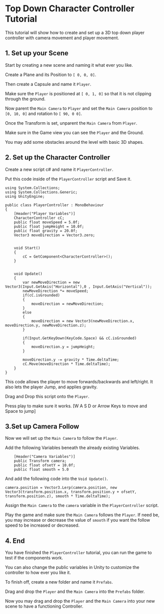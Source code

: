 # Top Down Character Controller Tutorial

This tutorial will show how to create and set up a 3D top down player controller with camera movement and player movement.

## 1. Set up your Scene

Start by creating a new scene and naming it what ever you like.

Create a Plane and its Position to `[ 0, 0, 0]`.

Then create a Capsule and name it `Player`.

Make sure the `Player` is positioned at `[ 0, 1, 0]` so that it is not clipping through the ground.

Now parent the `Main Camera` to `Player` and set the `Main Camera` position to `[0, 10, 0]` and rotation to `[ 90, 0 0]`.

Once the Transform is set, unparent the `Main Camera` from `Player`.

Make sure in the Game view you can see the `Player` and the Ground.

You may add some obstacles around the level with basic 3D shapes.

## 2. Set up the Character Controller

Create a new script c# and name it `PlayerController`.

Put this code inside of the `PlayerController` script and Save it.

```
using System.Collections;
using System.Collections.Generic;
using UnityEngine;

public class PlayerController : MonoBehaviour
{
    [Header("Player Variables")]
    CharacterController cC;
    public float moveSpeed = 5.0f;
    public float jumpHeight = 10.0f;
    public float gravity = 20.0f;
    Vector3 moveDirection = Vector3.zero;


    void Start()
    {
        cC = GetComponent<CharacterController>();
    }


    void Update()
    {
        var newMoveDirection = new Vector3(Input.GetAxis("Horizontal"),0 , Input.GetAxis("Vertical"));
        newMoveDirection *= moveSpeed;
        if(cC.isGrounded)
        {
            moveDirection = newMoveDirection;
        }
        else
        {
            moveDirection = new Vector3(newMoveDirection.x, moveDirection.y, newMoveDirection.z);
        }

        if(Input.GetKeyDown(KeyCode.Space) && cC.isGrounded)
        {
            moveDirection.y = jumpHeight;
        }

        moveDirection.y -= gravity * Time.deltaTime;
        cC.Move(moveDirection * Time.deltaTime);
    }
}
```

This code allows the player to move forwards/backwards and left/right. It also lets the player Jump, and applies gravity.

Drag and Drop this script onto the `Player`.

Press play to make sure it works. [W A S D or Arrow Keys to move and Space to jump]

## 3.Set up Camera Follow

Now we will set up the `Main Camera` to follow the `Player`.

Add the following Variables beneath the already existing Variables.

```
    [Header("Camera Variables")]
    public Transform camera;
    public float ofsetY = 10.0f;
    public float smooth = 5.0

```

And add the following code into the `Void Update()`.

```
camera.position = Vector3.Lerp(camera.position, new Vector3(transform.position.x, transform.position.y + ofsetY, transform.position.z), smooth * Time.deltaTime);

```
Assign the `Main Camera` to the `camera` variable in the `PlayerController` script.

Play the game and make sure the `Main Camera` follows the `Player`. If need be, you may increase or decrease the value of `smooth` if you want the follow speed to be increased or decreased.


## 4. End

You have finished the `PlayerController` tutorial, you can run the game to test if the components work. 

You can also change the public variables in Unity to customize the controller to how ever you like it.

To finish off, create a new folder and name it `Prefabs`.

Drag and drop the `Player` and the `Main Camera` into the `Prefabs` folder.

Now you may drag and drop the `Player` and the `Main Camera` into your new scene to have a functioning Controller.
